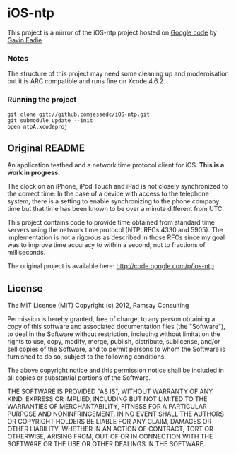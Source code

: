 # iOS-ntp

This project is a mirror of the iOS-ntp project hosted on [Google code](http://code.google.com/p/ios-ntp/) by [Gavin Eadie](gavineadie@gmail)

### Notes

The structure of this project may need some cleaning up and modernisation but it is ARC compatible and runs fine on Xcode 4.6.2.

### Running the project

    git clone git://github.comjessedc/iOS-ntp.git
    git submodule update --init
    open ntpA.xcodeproj

## Original README

An application testbed and a network time protocol client for iOS. **This is a work in progress.**

The clock on an iPhone, iPod Touch and iPad is not closely synchronized to the correct time. In the case of a device with access to the telephone system, there is a setting to enable synchronizing to the phone company time but that time has been known to be over a minute different from UTC.

This project contains code to provide time obtained from standard time servers using the network time protocol (NTP: RFCs 4330 and 5905). The implementation is not a rigorous as described in those RFCs since my goal was to improve time accuracy to within a second, not to fractions of milliseconds.

The original project is available here: http://code.google.com/p/ios-ntp

## License

The MIT License (MIT)
Copyright (c) 2012, Ramsay Consulting

Permission is hereby granted, free of charge, to any person obtaining a copy of this software and associated documentation files (the "Software"), to deal in the Software without restriction, including without limitation the rights to use, copy, modify, merge, publish, distribute, sublicense, and/or sell copies of the Software, and to permit persons to whom the Software is furnished to do so, subject to the following conditions:

The above copyright notice and this permission notice shall be included in all copies or substantial portions of the Software.

THE SOFTWARE IS PROVIDED "AS IS", WITHOUT WARRANTY OF ANY KIND, EXPRESS OR IMPLIED, INCLUDING BUT NOT LIMITED TO THE WARRANTIES OF MERCHANTABILITY, FITNESS FOR A PARTICULAR PURPOSE AND NONINFRINGEMENT. IN NO EVENT SHALL THE AUTHORS OR COPYRIGHT HOLDERS BE LIABLE FOR ANY CLAIM, DAMAGES OR OTHER LIABILITY, WHETHER IN AN ACTION OF CONTRACT, TORT OR OTHERWISE, ARISING FROM, OUT OF OR IN CONNECTION WITH THE SOFTWARE OR THE USE OR OTHER DEALINGS IN THE SOFTWARE.
